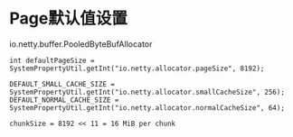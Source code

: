 # Page默认值设置

io.netty.buffer.PooledByteBufAllocator

~~~
int defaultPageSize = SystemPropertyUtil.getInt("io.netty.allocator.pageSize", 8192);

DEFAULT_SMALL_CACHE_SIZE = SystemPropertyUtil.getInt("io.netty.allocator.smallCacheSize", 256);
DEFAULT_NORMAL_CACHE_SIZE = SystemPropertyUtil.getInt("io.netty.allocator.normalCacheSize", 64);

chunkSize = 8192 << 11 = 16 MiB per chunk
~~~



